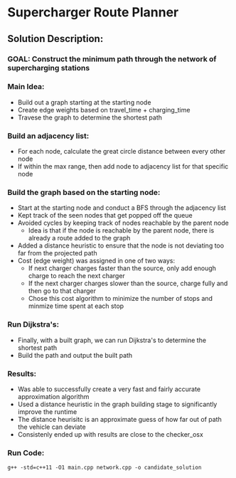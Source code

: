 # Supercharger Route Planner
## Solution Description:
### GOAL: Construct the minimum path through the network of supercharging stations
### Main Idea:
- Build out a graph starting at the starting node
- Create edge weights based on travel_time + charging_time
- Travese the graph to determine the shortest path
### Build an adjacency list:
- For each node, calculate the great circle distance between every other node
- If within the max range, then add node to adjacency list for that specific node
### Build the graph based on the starting node:
- Start at the starting node and conduct a BFS through the adjacency list
- Kept track of the seen nodes that get popped off the queue
- Avoided cycles by keeping track of nodes reachable by the parent node
    - Idea is that if the node is reachable by the parent node, there is already a route added to the graph
- Added a distance heuristic to ensure that the node is not deviating too far from the projected path
- Cost (edge weight) was assigned in one of two ways:
    - If next charger charges faster than the source, only add enough charge to reach the next charger
    - If the next charger charges slower than the source, charge fully and then go to that charger
    - Chose this cost algorithm to minimize the number of stops and minmize time spent at each stop
### Run Dijkstra's:
- Finally, with a built graph, we can run Dijkstra's to determine the shortest path
- Build the path and output the built path

### Results:
- Was able to successfully create a very fast and fairly accurate approximation algorithm
- Used a distance heuristic in the graph building stage to significantly improve the runtime
- The distance heurisitc is an approximate guess of how far out of path the vehicle can deviate
- Consistenly ended up with results are close to the checker_osx

### Run Code:
`g++ -std=c++11 -O1 main.cpp network.cpp -o candidate_solution`
